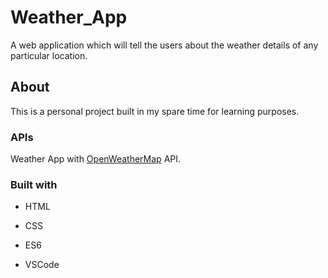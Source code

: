 # Weather_App
 A web application which will tell the users about the weather details of any particular location.

## About
This is a personal project built in my spare time for learning purposes.

### APIs
Weather App with [OpenWeatherMap](https://api.openweathermap.org/data/2.5/weather) API.   

### Built with
- HTML
* CSS
+ ES6
- VSCode
